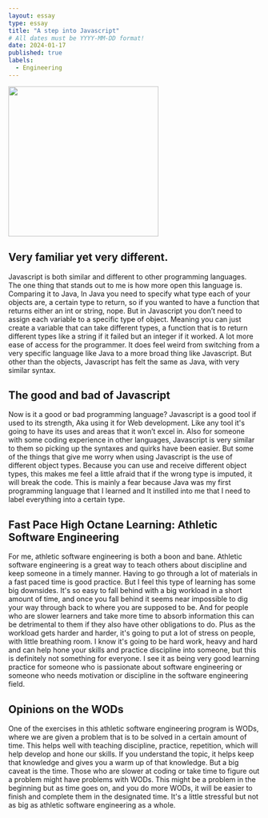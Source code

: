 ```yaml
---
layout: essay
type: essay
title: "A step into Javascript"
# All dates must be YYYY-MM-DD format!
date: 2024-01-17
published: true
labels:
  - Engineering
---
```


<img width="300px" class="rounded float-start pe-4" src="..img/javascriptimage.png">

## Very familiar yet very different.

Javascript is both similar and different to other programming languages. The one thing that stands out to me is how more open this language is. Comparing it to Java, In Java you need to specify what type each of your 
objects are, a certain type to return, so if you wanted to have a function that returns either an int or string, nope. But in Javascript you don’t need to assign each variable to a specific type of object. Meaning you can 
just create a variable that can take different types, a function that is to return different types like a string if it failed but an integer if it worked. A lot more ease of access for the programmer. It does feel weird
from switching from a very specific language like Java to a more broad thing like Javascript. But other than the objects, Javascript has felt the same as Java, with very similar syntax.

## The good and bad of Javascript

Now is it a good or bad programming language? Javascript is a good tool if used to its strength, Aka using it for Web development. Like any tool it's going to have its uses and areas that it won’t excel in.  Also for
someone with some coding experience in other languages, Javascript is very similar to them so picking up the syntaxes and quirks have been easier. But some of the things that give me worry when using Javascript is the use
of different object types. Because you can use and receive different object types, this makes me feel a little afraid that if the wrong type is imputed, it will break the code. This is mainly a fear because Java was my
first programming language that I learned and It instilled into me that I need to label everything into a certain type.


## Fast Pace High Octane Learning: Athletic Software Engineering

For me, athletic software engineering is both a boon and bane. Athletic software engineering is a great way to teach others about discipline and keep someone in a timely manner. Having to go through a lot of materials in
a fast paced time is good practice. But I feel this type of learning has some big downsides. It's so easy to fall behind with a big workload in a short amount of time, and once you fall behind it seems near impossible to 
dig your way through back to where you are supposed to be. And for people who are slower learners and take more time to absorb information this can be detrimental to them if they also have other obligations to do. Plus as 
the workload gets harder and harder, it's going to put a lot of stress on people, with little breathing room. I know it's going to be hard work, heavy and hard and can help hone your skills and practice discipline into 
someone, but this is definitely not something for everyone. I see it as being very good learning practice for someone who is passionate about software engineering or someone who needs motivation or discipline in the 
software engineering field.

## Opinions on the WODs 

One of the exercises in this athletic software engineering program is WODs, where we are given a problem that is to be solved in a certain amount of time. This helps well with teaching discipline, practice, repetition,
which will help develop and hone our skills. If you understand the topic, it helps keep that knowledge and gives you a warm up of that knowledge. But a big caveat is the time. Those who are slower at coding or take time 
to figure out a problem might have problems with WODs. This might be a problem in the beginning but as time goes on, and you do more WODs, it will be easier to finish and complete them in the designated time. It's a 
little stressful but not as big as athletic software engineering as a whole.
